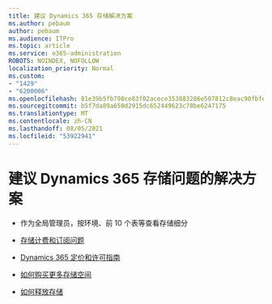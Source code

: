 ```yaml
---
title: 建议 Dynamics 365 存储解决方案
ms.author: pebaum
author: pebaum
ms.audience: ITPro
ms.topic: article
ms.service: o365-administration
ROBOTS: NOINDEX, NOFOLLOW
localization_priority: Normal
ms.custom:
- "1429"
- "6200006"
ms.openlocfilehash: 81e39b5fb798ce83f02acece353883286e507812c8eac90fbfe4e03316fa635e
ms.sourcegitcommit: b5f7da89a650d2915dc652449623c78be6247175
ms.translationtype: MT
ms.contentlocale: zh-CN
ms.lasthandoff: 08/05/2021
ms.locfileid: "53922941"
---
```

# <a name="recommend-solutions-for-dynamics-365-storage-issues"></a>建议 Dynamics 365 存储问题的解决方案

* 作为全局管理员，按环境、前 10 个表等查看存储细分

* [存储计费和订阅问题](https://docs.microsoft.com/dynamics365/customer-engagement/admin/contact-information-microsoft-dynamics-365-online-billing-support)

* [Dynamics 365 定价和许可指南](https://dynamics.microsoft.com/pricing/)

* [如何购买更多存储空间](https://docs.microsoft.com/dynamics365/customer-engagement/admin/manage-storage#add-storage-to-dynamics-365-online)

* [如何释放存储](https://docs.microsoft.com/dynamics365/customer-engagement/admin/free-storage-space)
